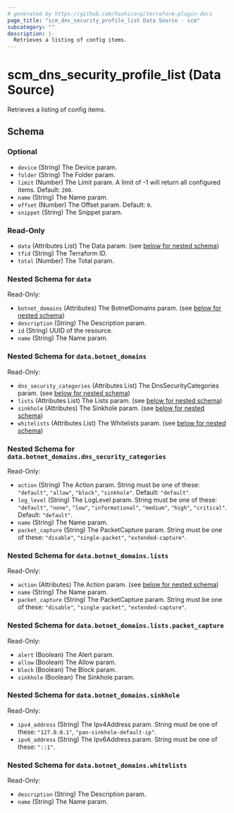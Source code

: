 ```yaml
---
# generated by https://github.com/hashicorp/terraform-plugin-docs
page_title: "scm_dns_security_profile_list Data Source - scm"
subcategory: ""
description: |-
  Retrieves a listing of config items.
---
```


# scm_dns_security_profile_list (Data Source)

Retrieves a listing of config items.



<!-- schema generated by tfplugindocs -->
## Schema

### Optional

- `device` (String) The Device param.
- `folder` (String) The Folder param.
- `limit` (Number) The Limit param. A limit of -1 will return all configured items. Default: `200`.
- `name` (String) The Name param.
- `offset` (Number) The Offset param. Default: `0`.
- `snippet` (String) The Snippet param.

### Read-Only

- `data` (Attributes List) The Data param. (see [below for nested schema](#nestedatt--data))
- `tfid` (String) The Terraform ID.
- `total` (Number) The Total param.

<a id="nestedatt--data"></a>
### Nested Schema for `data`

Read-Only:

- `botnet_domains` (Attributes) The BotnetDomains param. (see [below for nested schema](#nestedatt--data--botnet_domains))
- `description` (String) The Description param.
- `id` (String) UUID of the resource.
- `name` (String) The Name param.

<a id="nestedatt--data--botnet_domains"></a>
### Nested Schema for `data.botnet_domains`

Read-Only:

- `dns_security_categories` (Attributes List) The DnsSecurityCategories param. (see [below for nested schema](#nestedatt--data--botnet_domains--dns_security_categories))
- `lists` (Attributes List) The Lists param. (see [below for nested schema](#nestedatt--data--botnet_domains--lists))
- `sinkhole` (Attributes) The Sinkhole param. (see [below for nested schema](#nestedatt--data--botnet_domains--sinkhole))
- `whitelists` (Attributes List) The Whitelists param. (see [below for nested schema](#nestedatt--data--botnet_domains--whitelists))

<a id="nestedatt--data--botnet_domains--dns_security_categories"></a>
### Nested Schema for `data.botnet_domains.dns_security_categories`

Read-Only:

- `action` (String) The Action param. String must be one of these: `"default"`, `"allow"`, `"block"`, `"sinkhole"`. Default: `"default"`.
- `log_level` (String) The LogLevel param. String must be one of these: `"default"`, `"none"`, `"low"`, `"informational"`, `"medium"`, `"high"`, `"critical"`. Default: `"default"`.
- `name` (String) The Name param.
- `packet_capture` (String) The PacketCapture param. String must be one of these: `"disable"`, `"single-packet"`, `"extended-capture"`.


<a id="nestedatt--data--botnet_domains--lists"></a>
### Nested Schema for `data.botnet_domains.lists`

Read-Only:

- `action` (Attributes) The Action param. (see [below for nested schema](#nestedatt--data--botnet_domains--lists--action))
- `name` (String) The Name param.
- `packet_capture` (String) The PacketCapture param. String must be one of these: `"disable"`, `"single-packet"`, `"extended-capture"`.

<a id="nestedatt--data--botnet_domains--lists--action"></a>
### Nested Schema for `data.botnet_domains.lists.packet_capture`

Read-Only:

- `alert` (Boolean) The Alert param.
- `allow` (Boolean) The Allow param.
- `block` (Boolean) The Block param.
- `sinkhole` (Boolean) The Sinkhole param.



<a id="nestedatt--data--botnet_domains--sinkhole"></a>
### Nested Schema for `data.botnet_domains.sinkhole`

Read-Only:

- `ipv4_address` (String) The Ipv4Address param. String must be one of these: `"127.0.0.1"`, `"pan-sinkhole-default-ip"`.
- `ipv6_address` (String) The Ipv6Address param. String must be one of these: `"::1"`.


<a id="nestedatt--data--botnet_domains--whitelists"></a>
### Nested Schema for `data.botnet_domains.whitelists`

Read-Only:

- `description` (String) The Description param.
- `name` (String) The Name param.
